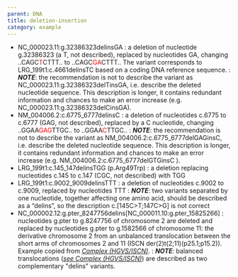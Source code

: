```yaml
---
parent: DNA
title: deletion-insertion
category: example
---
```


*	NC\_000023.11:g.32386323delinsGA
	:	a deletion of nucleotide g.32386323 (a T, not described), replaced by nucleotides GA, changing ..CAGC<font color="red">T</font>CTTT.. to ..CAGC<font color="red">GA</font>CTTT.. The variant corresponds to LRG\_199t1:c.4661delinsTC based on a coding DNA reference sequence.
	:	_**NOTE**_: the recommendation is not to describe the variant as NC\_000023.11:g.32386323delTinsGA, i.e. describe the deleted nucleotide sequence. This description is longer, it contains redundant information and chances to make an error increase (e.g. NC\_000023.11:g.32386323delCinsGA).
*	NM\_004006.2:c.6775\_6777delinsC 
	:	a deletion of nucleotides c.6775 to c.6777 (GAG, not described), replaced by a C nucleotide, changing ..GGAA<font color="red">GAG</font>TTGC.. to ..GGAA<font color="red">C</font>TTGC..
	:	_**NOTE**_: the recommendation is not to describe the variant as NM\_004006.2:c.6775\_6777delGAGinsC, i.e. describe the deleted nucleotide sequence. This description is longer, it contains redundant information and chances to make an error increase (e.g. NM\_004006.2:c.6775\_6777delGTGinsC ).
*	LRG\_199t1:c.145\_147delinsTGG (p.Arg49Trp)
	:	a deletion replacing nucleotides c.145 to c.147 (CGC, not described) with TGG
*	LRG\_199t1:c.9002\_9009delinsTTT
	:	a deletion of nucleotides c.9002 to c.9009, replaced by nucleotides TTT
	:	_**NOTE**_:	two variants separated by one nucleotide, together affecting one amino acid, should be described as a “delins”, so the description c.[145C>T;147C>G] is not correct
*	NC\_000002.12:g.pter\_8247756delins\[NC\_000011.10:g.pter\_15825266\]
	:	nucleotides g.pter to g.8247756 of chromosome 2 are deleted and replaced by nucleotides g.pter to g.1582566 of chromosome 11: the derivative chromosome 2 from an unbalanced translocation between the short arms of chromosomes 2 and 11 (ISCN der(2)t(2;11)(p25.1;p15.2)). Example copied from [_Complex (HGVS/ISCN)_](/recommendations/DNA/variant/complex/).
	:	_**NOTE**_:	balanced translocations ([_see Complex (HGVS/ISCN)_](/recommendations/DNA/variant/complex/)) are described as two complementary "delins" variants.
